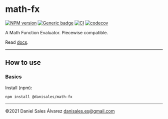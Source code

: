 # math-fx

[![NPM version](http://img.shields.io/npm/v/math-fx.svg)](https://www.npmjs.com/package/math-fx)
[![Generic badge](https://img.shields.io/badge/GitHub-math--fx-blue.svg?logo=github)](https://github.com/ByDSA/math-fx)
[![CI](https://github.com/ByDSA/math-fx/actions/workflows/ci.yml/badge.svg)](https://github.com/ByDSA/math-fx/actions/workflows/ci.yml)
[![codecov](https://codecov.io/gh/ByDSA/math-fx/branch/main/graph/badge.svg?token=RIJ2K00E5J)](https://codecov.io/gh/ByDSA/math-fx)

A Math Function Evaluator. Piecewise compatible.

Read [docs](https://github.com/ByDSA/math-fx/wiki).

---

## How to use

### Basics

Install (npm):

```bash
npm install @danisales/math-fx
```

---

©2021 Daniel Sales Álvarez <danisales.es@gmail.com>
